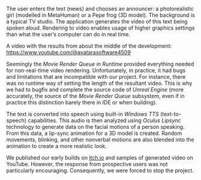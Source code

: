 The user enters the text (news) and chooses an announcer: a photorealistic girl (modelled in MetaHuman) or a Pepe frog (3D model). The background is a typical TV studio. The application generates the video of this text being spoken aloud. Rendering to video enables usage of higher graphics settings than what the user’s computer can do in real time.

A video with the results from about the middle of the development: <https://www.youtube.com/@avatarasoftware4509>

Seemingly the *Movie Render Queue in Runtime* provided everything needed for non-real-time video rendering. Unfortunately, in practice, it had bugs and limitations that are incompatible with our project. For instance, there was no runtime way of setting the length of the resultant video. This is why we had to bugfix and complete the source code of *Unreal Engine* (more accurately, the source of the *Movie Render Queue* subsystem, even if in practice this distinction barely there in IDE or when building).

The text is converted into speech using built-in *Windows TTS* (text-to-speech) capabilities. This audio is then analyzed using *Oculus Lipsync* technology to generate data on the facial motions of a person speaking. From this data, a lip-sync animation for a 3D model is created. Random movements, blinking, and other nonverbal motions are also blended into the animation to create a more realistic look.

We published our early builds on [itch.io](https://newsroom.itch.io) and samples of generated video on YouTube. However, the response from prospective users was not particularly encouraging. Consequently, we were forced to stop the project.

